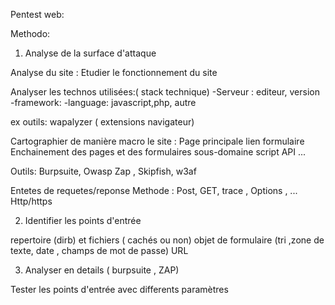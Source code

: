 Pentest web:

Methodo: 

1. Analyse de la surface d'attaque 

Analyse du site : Etudier le fonctionnement du site

Analyser les technos utilisées:( stack technique) 
-Serveur : editeur, version 
-framework: 
-language: javascript,php, autre 

ex outils: wapalyzer ( extensions navigateur) 

Cartographier de manière macro le site : 
Page principale
lien
formulaire
Enchainement des pages et des formulaires
sous-domaine
script
API
...

Outils: 
Burpsuite, Owasp Zap , Skipfish, w3af


Entetes de requetes/reponse
Methode : Post, GET, trace , Options , ...
Http/https

2. Identifier les points d'entrée 

repertoire (dirb) et fichiers ( cachés ou non) 
objet de formulaire (tri ,zone de texte, date , champs de mot de passe) 
URL

3. Analyser en details ( burpsuite , ZAP) 

Tester les points d'entrée avec differents paramètres
